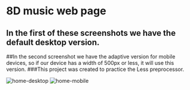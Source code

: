 # 8D music web page
## In the first of these screenshots we have the default desktop version.
##In the second screenshot we have the adaptive version for mobile devices, so if our device has a width of 500px or less, it will use this version.
###This project was created to practice the Less preprocessor.

![home-desktop](https://user-images.githubusercontent.com/107125191/185818529-f17f681c-8170-4e88-9fbe-6c1e5b43da4b.png)
![home-mobile](https://user-images.githubusercontent.com/107125191/185818531-41897649-d7cb-44a4-8bed-eebc3913dc79.png)
